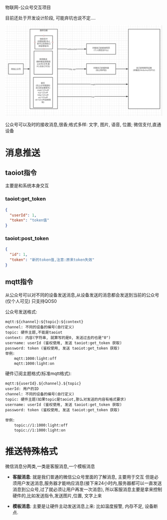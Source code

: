 物联网-公众号交互项目

目前还处于开发设计阶段, 可能弃坑也说不定....

![流程图](./doc/lct.png)

公众号可以及时的接收消息,很香;格式多样: 文字, 图片, 语音, 位置; 微信支付,直通设备

# 消息推送

## taoiot指令

主要是和系统本身交互

### taoiot:get_token
```json
{
  "userId": 1,
  "token": "token值"
}
```

### taoiot:post_token
```json
{
  "id": 1,
  "token": "新的token值,注意:原来token失效"
}
```

## mqtt指令

从公众号可以对不同的设备发送消息,从设备发送的消息都会发送到当前的公众号(仅个人可见)
只支持QOS0

公众号发送格式:
```
mqtt:${channel}:${topic}:${context}
channel: 不同的设备的编号(自行定义)
topic: 硬件主题,不能是taoiot
context: 内容(字符串, 就算写的是0, 发送过去的也是"0")
username: userId (鉴权使用, 发送 taoiot:get_token 获取)
password: token (鉴权使用, 发送 taoiot:get_token 获取)
举例: 
    mqtt:1000:light:off
    mqtt:1000:light:on
```

硬件订阅主题格式(标准mqtt格式):
```
mqtt:${userId}.${channel}.${topic}
userId: 用户的ID
channel: 不同的设备的编号(自行定义)
topic: 硬件主题(如果topic是taoiot,那么对发送的内容有格式要求)
username: userId (鉴权使用, 发送 taoiot:get_token 获取)
password: token (鉴权使用, 发送 taoiot:get_token 获取)

举例: 
    topic://1:1000:light:off
    topic://1:1000:light:on
```

# 推送特殊格式

微信消息分两类,一类是客服消息,一个模板消息

- **客服消息**: 就是我们普通的微信公众号里面的了解消息, 主要用于交互
但是必须用户发送消息,服务器才能响应消息(接下来24小时内,服务器都可以一直发送消息到公众号,过了就必须让用户再发一次消息),
所以客服消息主要是拿来控制硬件的,比如发送指令,发送图片,位置, 文字上来

- **模板消息**: 主要是让硬件主动发送消息上来: 比如温度报警, 内存不足, 设备断点. 
